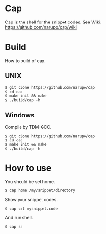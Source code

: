 # Cap

Cap is the shell for the snippet codes.
See Wiki: https://github.com/narupo/cap/wiki

# Build

How to build of cap.

## UNIX

    $ git clone https://github.com/narupo/cap
    $ cd cap
    $ make init && make
    $ ./build/cap -h


## Windows

Compile by TDM-GCC.

    $ git clone https://github.com/narupo/cap
    $ cd cap
    $ make init && make
    $ ./build/cap -h   

# How to use

You should be set home.

    $ cap home /my/snippet/directory

Show your snippet codes.

    $ cap cat mysnippet.code

And run shell.

    $ cap sh

